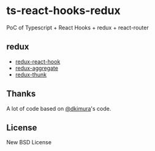 # ts-react-hooks-redux

PoC of Typescript + React Hooks + redux + react-router

## redux

- [redux-react-hook](https://github.com/facebookincubator/redux-react-hook)
- [redux-aggregate](https://github.com/takefumi-yoshii/redux-aggregate)
- [redux-thunk](https://github.com/reduxjs/redux-thunk)

## Thanks

A lot of code based on [@dkimura](https://github.com/dkimura)'s code.

## License

New BSD License
